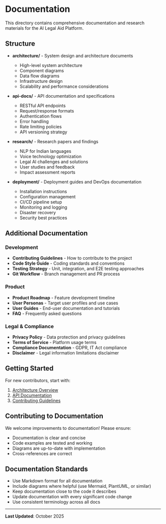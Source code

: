 # Documentation

This directory contains comprehensive documentation and research materials for the AI Legal Aid Platform.

## Structure

- **architecture/** - System design and architecture documents
  - High-level system architecture
  - Component diagrams
  - Data flow diagrams
  - Infrastructure design
  - Scalability and performance considerations

- **api-docs/** - API documentation and specifications
  - RESTful API endpoints
  - Request/response formats
  - Authentication flows
  - Error handling
  - Rate limiting policies
  - API versioning strategy

- **research/** - Research papers and findings
  - NLP for Indian languages
  - Voice technology optimization
  - Legal AI challenges and solutions
  - User studies and feedback
  - Impact assessment reports

- **deployment/** - Deployment guides and DevOps documentation
  - Installation instructions
  - Configuration management
  - CI/CD pipeline setup
  - Monitoring and logging
  - Disaster recovery
  - Security best practices

## Additional Documentation

### Development
- **Contributing Guidelines** - How to contribute to the project
- **Code Style Guide** - Coding standards and conventions
- **Testing Strategy** - Unit, integration, and E2E testing approaches
- **Git Workflow** - Branch management and PR process

### Product
- **Product Roadmap** - Feature development timeline
- **User Personas** - Target user profiles and use cases
- **User Guides** - End-user documentation and tutorials
- **FAQ** - Frequently asked questions

### Legal & Compliance
- **Privacy Policy** - Data protection and privacy guidelines
- **Terms of Service** - Platform usage terms
- **Compliance Documentation** - GDPR, IT Act compliance
- **Disclaimer** - Legal information limitations disclaimer

## Getting Started

For new contributors, start with:
1. [Architecture Overview](./architecture/README.md)
2. [API Documentation](./api-docs/README.md)
3. [Contributing Guidelines](./CONTRIBUTING.md)

## Contributing to Documentation

We welcome improvements to documentation! Please ensure:
- Documentation is clear and concise
- Code examples are tested and working
- Diagrams are up-to-date with implementation
- Cross-references are correct

## Documentation Standards

- Use Markdown format for all documentation
- Include diagrams where helpful (use Mermaid, PlantUML, or similar)
- Keep documentation close to the code it describes
- Update documentation with every significant code change
- Use consistent terminology across all docs

---

**Last Updated**: October 2025
